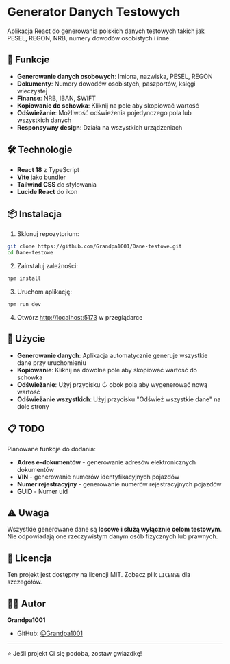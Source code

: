 # Generator Danych Testowych

Aplikacja React do generowania polskich danych testowych takich jak PESEL, REGON, NRB, numery dowodów osobistych i inne.

## 🚀 Funkcje

- **Generowanie danych osobowych**: Imiona, nazwiska, PESEL, REGON
- **Dokumenty**: Numery dowodów osobistych, paszportów, księgi wieczystej
- **Finanse**: NRB, IBAN, SWIFT
- **Kopiowanie do schowka**: Kliknij na pole aby skopiować wartość
- **Odświeżanie**: Możliwość odświeżenia pojedynczego pola lub wszystkich danych
- **Responsywny design**: Działa na wszystkich urządzeniach

## 🛠️ Technologie

- **React 18** z TypeScript
- **Vite** jako bundler
- **Tailwind CSS** do stylowania
- **Lucide React** do ikon

## 📦 Instalacja

1. Sklonuj repozytorium:
```bash
git clone https://github.com/Grandpa1001/Dane-testowe.git
cd Dane-testowe
```

2. Zainstaluj zależności:
```bash
npm install
```

3. Uruchom aplikację:
```bash
npm run dev
```

4. Otwórz [http://localhost:5173](http://localhost:5173) w przeglądarce

## 📝 Użycie

- **Generowanie danych**: Aplikacja automatycznie generuje wszystkie dane przy uruchomieniu
- **Kopiowanie**: Kliknij na dowolne pole aby skopiować wartość do schowka
- **Odświeżanie**: Użyj przycisku ↻ obok pola aby wygenerować nową wartość
- **Odświeżanie wszystkich**: Użyj przycisku "Odśwież wszystkie dane" na dole strony

## 📋 TODO

Planowane funkcje do dodania:

- **Adres e-dokumentów** - generowanie adresów elektronicznych dokumentów
- **VIN** - generowanie numerów identyfikacyjnych pojazdów
- **Numer rejestracyjny** - generowanie numerów rejestracyjnych pojazdów
- **GUID** - Numer uid

## ⚠️ Uwaga

Wszystkie generowane dane są **losowe i służą wyłącznie celom testowym**. Nie odpowiadają one rzeczywistym danym osób fizycznych lub prawnych.

## 📄 Licencja

Ten projekt jest dostępny na licencji MIT. Zobacz plik `LICENSE` dla szczegółów.

## 👨‍💻 Autor

**Grandpa1001**
- GitHub: [@Grandpa1001](https://github.com/Grandpa1001)

---

⭐ Jeśli projekt Ci się podoba, zostaw gwiazdkę!
